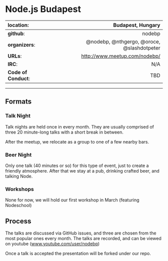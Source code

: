 # Node.js Budapest

| **location**:         | Budapest, Hungary                            |
|:----------------------|---------------------------------------------:|
| **github**:           | nodebp                                       |
| **organizers**:       | @nodebp, @nthgergo, @oroce, @slashdotpeter   |
| **URLs**:             | http://www.meetup.com/nodebp/                |
| **IRC**:              | N/A                                          |
| **Code of Conduct**:  | TBD                                          |

---------------------------
## Formats

### Talk Night

Talk nights are held once in every month. They are usually
comprised of three 20 minute-long talks with a short break in between.

After the meetup, we relocate as a group to one of a few nearby bars.

### Beer Night

Only one talk (40 minutes or so) for this type of event, just to create a friendly atmosphere.
After that we stay at a pub, drinking crafted beer, and talking Node.

### Workshops

None for now, we will hold our first workshop in March (featuring Nodeschool)

## Process

The talks are discussed via GitHub issues, and three are chosen from the most
popular ones every month. The talks are recorded, and can be viewed on youtube
(www.youtube.com/user/nodebp)

Once a talk is accepted the presentation will be forked under our repo.